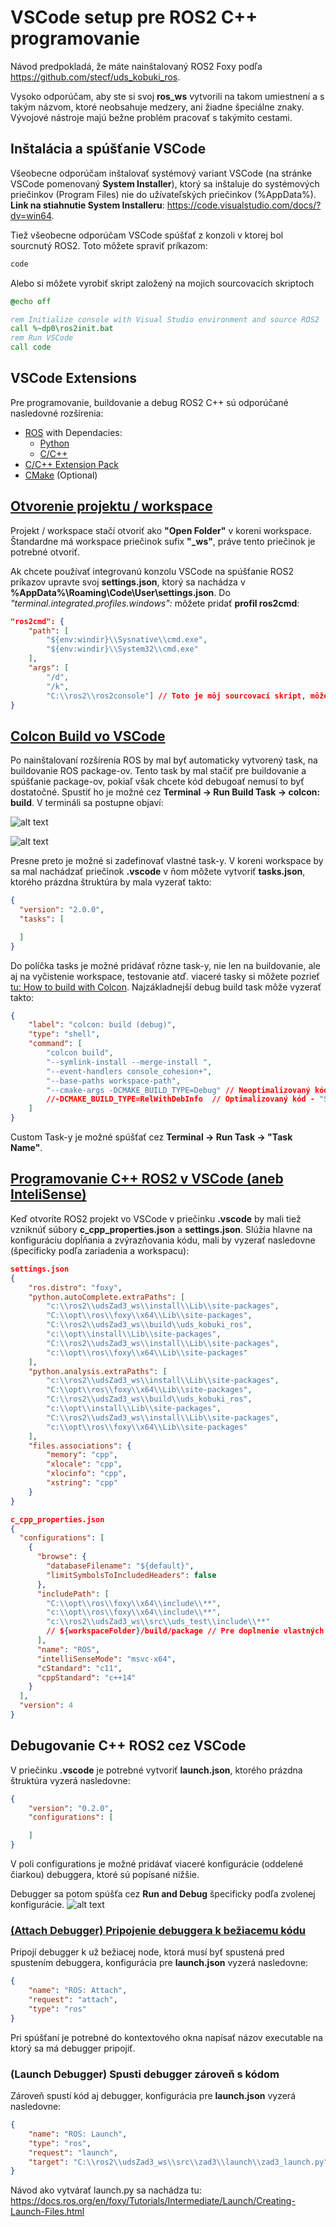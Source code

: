# VSCode setup pre ROS2 C++ programovanie

Návod predpokladá, že máte nainštalovaný ROS2 Foxy podľa https://github.com/stecf/uds_kobuki_ros. 

Vysoko odporúčam, aby ste si svoj **ros_ws** vytvorili na takom umiestnení a s takým názvom, ktoré neobsahuje medzery, ani žiadne špeciálne znaky. Vývojové nástroje majú bežne problém pracovať s takýmito cestami. 

## Inštalácia a spúšťanie VSCode

Všeobecne odporúčam inštalovať systémový variant VSCode (na stránke VSCode pomenovaný **System Installer**), ktorý sa inštaluje do systémových priečinkov (Program Files) nie do užívateľských priečinkov (%AppData%). **Link na stiahnutie System Installeru**: https://code.visualstudio.com/docs/?dv=win64.

Tiež všeobecne odporúčam VSCode spúšťať z konzoli v ktorej bol sourcnutý ROS2. Toto môžete spraviť príkazom:

```bash
code
```
Alebo si môžete vyrobiť skript založený na mojich sourcovacích skriptoch

```bat
@echo off

rem Initialize console with Visual Studio environment and source ROS2
call %~dp0\ros2init.bat 
rem Run VSCode
call code
```

## VSCode Extensions

Pre programovanie, buildovanie a debug ROS2 C++ sú odporúčané nasledovné rozšírenia:

- [ROS](https://marketplace.visualstudio.com/items?itemName=ms-iot.vscode-ros) with Dependacies:
    - [Python](https://marketplace.visualstudio.com/items?itemName=ms-python.python)
    - [C/C++](https://marketplace.visualstudio.com/items?itemName=ms-vscode.cpptools)
- [C/C++ Extension Pack](https://marketplace.visualstudio.com/items?itemName=ms-vscode.cpptools-extension-pack)
- [CMake](https://marketplace.visualstudio.com/items?itemName=twxs.cmake) (Optional)

## [Otvorenie projektu / workspace](https://picknik.ai/vscode/docker/ros2/2024/01/23/ROS2-and-VSCode.html)

Projekt / workspace stačí otvoriť ako **"Open Folder"** v koreni workspace. Štandardne má workspace priečinok sufix **"_ws"**, práve tento priečinok je potrebné otvoriť.

Ak chcete používať integrovanú konzolu VSCode na spúšťanie ROS2 príkazov upravte svoj **settings.json**, ktorý sa nachádza v **%AppData%\\Roaming\\Code\\User\\settings.json**. Do *"terminal.integrated.profiles.windows":* môžete pridať **profil ros2cmd**:
```json
"ros2cmd": {
    "path": [
        "${env:windir}\\Sysnative\\cmd.exe",
        "${env:windir}\\System32\\cmd.exe"
    ],
    "args": [
        "/d",
        "/k", 
        "C:\\ros2\\ros2console"] // Toto je môj sourcovací skript, môžete namiesto tohto použiť priamo príkaz "source ros2...." 
}
```

## [Colcon Build vo VSCode](https://picknik.ai/vscode/docker/ros2/2024/01/23/ROS2-and-VSCode.html)

Po nainštalovaní rozšírenia ROS by mal byť automaticky vytvorený task, na buildovanie ROS package-ov. Tento task by mal stačiť pre buildovanie a spúšťanie package-ov, pokiaľ však chcete kód debugoať nemusí to byť dostatočné. Spustiť ho je možné cez **Terminal -> Run Build Task -> colcon: build**. V termináli sa postupne objaví:

![alt text](colcon_default_build_task.png)

![alt text](colcon_default_build_task_finish.png)

Presne preto je možné si zadefinovať vlastné task-y. V koreni workspace by sa mal nachádzať priečinok **.vscode** v ňom môžete vytvoriť **tasks.json**, ktorého prázdna štruktúra by mala vyzerať takto:
```json
{
  "version": "2.0.0",
  "tasks": [

  ]
}
```
Do políčka tasks je možné pridávať rôzne task-y, nie len na buildovanie, ale aj na vyčistenie workspace, testovanie atď. viaceré tasky si môžete pozrieť [tu: How to build with Colcon](https://picknik.ai/vscode/docker/ros2/2024/01/23/ROS2-and-VSCode.html). Najzákladnejší debug build task môže vyzerať takto:
```json
{
    "label": "colcon: build (debug)",
    "type": "shell",
    "command": [
        "colcon build",
        "--symlink-install --merge-install ",
        "--event-handlers console_cohesion+",
        "--base-paths workspace-path",
        "--cmake-args -DCMAKE_BUILD_TYPE=Debug" // Neoptimalizovaný kód - "Debug riadok po riadku"
        //-DCMAKE_BUILD_TYPE=RelWithDebInfo  // Optimalizovaný kód - "Symbolický debug - Nie do úplnej hĺbky"
    ]
}
```
Custom Task-y je možné spúšťať cez **Terminal -> Run Task -> "Task Name"**.

## [Programovanie C++ ROS2 v VSCode (aneb InteliSense)](https://picknik.ai/vscode/docker/ros2/2024/01/23/ROS2-and-VSCode.html)

Keď otvoríte ROS2 projekt vo VSCode v priečinku **.vscode** by mali tiež vzniknúť súbory **c_cpp_properties.json** a **settings.json**. Slúžia hlavne na konfiguráciu dopĺňania a zvýrazňovania kódu, mali by vyzerať nasledovne (špecificky podľa zariadenia a workspacu):
```json
settings.json
{
    "ros.distro": "foxy",
    "python.autoComplete.extraPaths": [
        "c:\\ros2\\udsZad3_ws\\install\\Lib\\site-packages",
        "C:\\opt\\ros\\foxy\\x64\\Lib\\site-packages",
        "C:\\ros2\\udsZad3_ws\\build\\uds_kobuki_ros",
        "c:\\opt\\install\\Lib\\site-packages",
        "C:\\ros2\\udsZad3_ws\\install\\Lib\\site-packages",
        "c:\\opt\\ros\\foxy\\x64\\Lib\\site-packages"
    ],
    "python.analysis.extraPaths": [
        "c:\\ros2\\udsZad3_ws\\install\\Lib\\site-packages",
        "C:\\opt\\ros\\foxy\\x64\\Lib\\site-packages",
        "C:\\ros2\\udsZad3_ws\\build\\uds_kobuki_ros",
        "c:\\opt\\install\\Lib\\site-packages",
        "C:\\ros2\\udsZad3_ws\\install\\Lib\\site-packages",
        "c:\\opt\\ros\\foxy\\x64\\Lib\\site-packages"
    ],
    "files.associations": {
        "memory": "cpp",
        "xlocale": "cpp",
        "xlocinfo": "cpp",
        "xstring": "cpp"
    }
}
```
```json
c_cpp_properties.json
{
  "configurations": [
    {
      "browse": {
        "databaseFilename": "${default}",
        "limitSymbolsToIncludedHeaders": false
      },
      "includePath": [
        "C:\\opt\\ros\\foxy\\x64\\include\\**",
        "c:\\opt\\ros\\foxy\\x64\\include\\**",
        "c:\\ros2\\udsZad3_ws\\src\\uds_test\\include\\**"
        // ${workspaceFolder}/build/package // Pre doplnenie vlastných include ciest
      ],
      "name": "ROS",
      "intelliSenseMode": "msvc-x64",
      "cStandard": "c11",
      "cppStandard": "c++14"
    }
  ],
  "version": 4
}
```

## Debugovanie C++ ROS2 cez VSCode

V priečinku **.vscode** je potrebné vytvoriť **launch.json**, ktorého prázdna štruktúra vyzerá nasledovne:
```json
{
    "version": "0.2.0",
    "configurations": [

    ]
}
```
V poli configurations je možné pridávať viaceré konfigurácie (oddelené čiarkou) debuggera, ktoré sú popísané nižšie.

Debugger sa potom spúšťa cez **Run and Debug** špecificky podľa zvolenej konfigurácie.
![alt text](debugger.png)

### [(**Attach** Debugger) Pripojenie debuggera k bežiacemu kódu](https://picknik.ai/vscode/docker/ros2/2024/01/23/ROS2-and-VSCode.html)

Pripojí debugger k už bežiacej node, ktorá musí byť spustená pred spustením debuggera, konfigurácia pre **launch.json** vyzerá nasledovne:
```json
{
    "name": "ROS: Attach",
    "request": "attach",
    "type": "ros"
}
```
Pri spúšťaní je potrebné do kontextového okna napísať názov executable na ktorý sa má debugger pripojiť.

### (**Launch** Debugger) Spusti debugger zároveň s kódom

Zároveň spustí kód aj debugger, konfigurácia pre **launch.json** vyzerá nasledovne:
```json
{
    "name": "ROS: Launch",
    "type": "ros",
    "request": "launch",
    "target": "C:\\ros2\\udsZad3_ws\\src\\zad3\\launch\\zad3_launch.py" // Alebo jedna Node.exe
}
```
Návod ako vytvárať launch.py sa nachádza tu: https://docs.ros.org/en/foxy/Tutorials/Intermediate/Launch/Creating-Launch-Files.html

